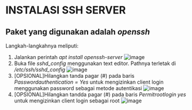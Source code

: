<h1>INSTALASI SSH SERVER</h1>

<h2>Paket yang digunakan adalah <i>openssh</i></h2>

Langkah-langkahnya meliputi:
1. Jalankan perintah <i>apt install openssh-server</i>
   ![image](https://github.com/rodipisroi/LinuxServer/assets/104636035/7df5311a-27e4-43ae-b8a1-beb2ee6b560b)
2. Buka file <i>sshd_config</i> menggunakan text editor. Pathnya terletak di _/etc/ssh/sshd_config_
   ![image](https://github.com/rodipisroi/LinuxServer/assets/104636035/84573851-b13d-4958-a640-07a5cd00174b)
3. [OPSIONAL]Hilangkan tanda pagar (#) pada baris _Passwordauthentication = Yes_ untuk mengizinkan client login menggunakan password sebagai metode autentikasi
   ![image](https://github.com/rodipisroi/LinuxServer/assets/104636035/87daf103-c8a7-40e4-a8e8-d96a448564fe)
4. [OPSIONAL]Hilangkan tandda pagar (#) pada baris _Permitrootlogin yes_ untuk mengizinkan client login sebagai root
   ![image](https://github.com/rodipisroi/LinuxServer/assets/104636035/c32ec440-8378-45c7-9bab-3b2742214f4d)


